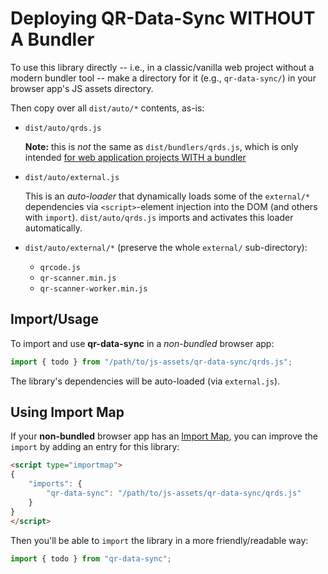 # Deploying QR-Data-Sync WITHOUT A Bundler

To use this library directly -- i.e., in a classic/vanilla web project without a modern bundler tool -- make a directory for it (e.g., `qr-data-sync/`) in your browser app's JS assets directory.

Then copy over all `dist/auto/*` contents, as-is:

* `dist/auto/qrds.js`

    **Note:** this is *not* the same as `dist/bundlers/qrds.js`, which is only intended [for web application projects WITH a bundler](BUNDLERS.md)

* `dist/auto/external.js`

    This is an *auto-loader* that dynamically loads some of the `external/*` dependencies via `<script>`-element injection into the DOM (and others with `import`). `dist/auto/qrds.js` imports and activates this loader automatically.

* `dist/auto/external/*` (preserve the whole `external/` sub-directory):
    - `qrcode.js`
    - `qr-scanner.min.js`
    - `qr-scanner-worker.min.js`

## Import/Usage

To import and use **qr-data-sync** in a *non-bundled* browser app:

```js
import { todo } from "/path/to/js-assets/qr-data-sync/qrds.js";
```

The library's dependencies will be auto-loaded (via `external.js`).

## Using Import Map

If your **non-bundled** browser app has an [Import Map](https://developer.mozilla.org/en-US/docs/Web/HTML/Element/script/type/importmap), you can improve the `import` by adding an entry for this library:

```html
<script type="importmap">
{
    "imports": {
        "qr-data-sync": "/path/to/js-assets/qr-data-sync/qrds.js"
    }
}
</script>
```

Then you'll be able to `import` the library in a more friendly/readable way:

```js
import { todo } from "qr-data-sync";
```
